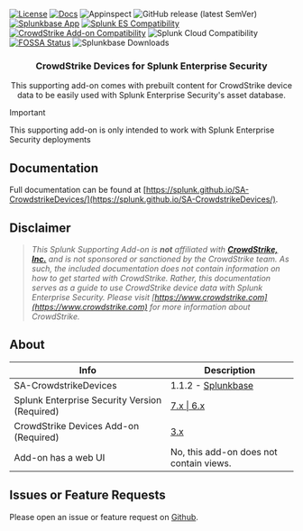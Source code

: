[![License](https://img.shields.io/badge/License-Splunk%20General%20Terms-ce0070)](https://www.splunk.com/en_us/legal/splunk-general-terms.html)
[![Docs](https://github.com/splunk/SA-CrowdstrikeDevices/actions/workflows/docs.yml/badge.svg)](splunk.github.io/SA-CrowdstrikeDevices/)
![Appinspect](https://github.com/splunk/SA-CrowdstrikeDevices/actions/workflows/appinspect.yml/badge.svg)
![GitHub release (latest SemVer)](https://img.shields.io/github/v/release/splunk/SA-CrowdstrikeDevices)
[![Splunkbase App](https://img.shields.io/badge/Splunkbase-SA--CrowdstrikeDevices-blue)](https://splunkbase.splunk.com/app/6573)
[![Splunk ES Compatibility](https://img.shields.io/badge/Splunk%20ES%20Compatibility-7.x%20|%206.x-success)](https://splunkbase.splunk.com/app/263)
[![CrowdStrike Add-on Compatibility](https://img.shields.io/badge/CrowdStrike%20Addon%20Compatibility-3.x-success)](https://splunkbase.splunk.com/app/5570)
![Splunk Cloud Compatibility](https://img.shields.io/badge/Splunk%20Cloud%20Ready-Victoria%20|%20Classic-informational?logo=splunk)
[![FOSSA Status](https://app.fossa.com/api/projects/custom%2B8617%2Fgithub.com%2Fsplunk%2FSA-CrowdstrikeDevices.svg?type=small)](https://app.fossa.com/projects/custom%2B8617%2Fgithub.com%2Fsplunk%2FSA-CrowdstrikeDevices?ref=badge_small)
![Splunkbase Downloads](https://img.shields.io/endpoint?color=%23&style=flat-square&url=https%3A%2F%2Fsplunkbasebadge.livehybrid.com%2Fv1%2Fdownloads%2F6573)
<div align="center">
    <h3>CrowdStrike Devices for Splunk Enterprise Security</h3>
    <p>This supporting add-on comes with prebuilt content for  CrowdStrike device data to be easily used with Splunk Enterprise Security's asset database.</p>
</div>

> [!IMPORTANT]
> This supporting add-on is only intended to work with Splunk Enterprise Security deployments

## Documentation

Full documentation can be found at [https://splunk.github.io/SA-CrowdstrikeDevices/](https://splunk.github.io/SA-CrowdstrikeDevices/).

## Disclaimer

> *This Splunk Supporting Add-on is __not__ affiliated with [__CrowdStrike, Inc.__](https://www.crowdstrike.com) and is not sponsored or sanctioned by the CrowdStrike team. As such, the included documentation does not contain information on how to get started with CrowdStrike. Rather, this documentation serves as a guide to use CrowdStrike device data with Splunk Enterprise Security. Please visit [https://www.crowdstrike.com](https://www.crowdstrike.com) for more information about CrowdStrike.*

## About

Info | Description
------|----------
SA-CrowdstrikeDevices | 1.1.2 - [Splunkbase](https://splunkbase.splunk.com/app/6573/) 
Splunk Enterprise Security Version (Required) | [7.x \| 6.x](https://splunkbase.splunk.com/app/263)
CrowdStrike Devices Add-on (Required) | [3.x](https://splunkbase.splunk.com/app/5570)
Add-on has a web UI | No, this add-on does not contain views.

## Issues or Feature Requests

Please open an issue or feature request on [Github](https://github.com/splunk/SA-CrowdstrikeDevices/issues).

